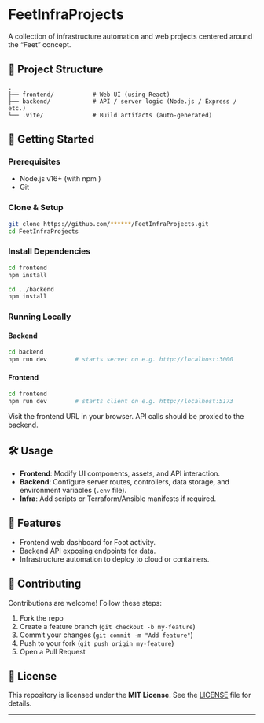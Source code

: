 
# FeetInfraProjects 

A collection of infrastructure automation and web projects centered around the “Feet” concept.

## 📂 Project Structure

```
.
├── frontend/           # Web UI (using React)
├── backend/            # API / server logic (Node.js / Express / etc.)
└── .vite/              # Build artifacts (auto-generated)
```

## 🚀 Getting Started

### Prerequisites
- Node.js v16+ (with npm )
- Git

### Clone & Setup

```bash
git clone https://github.com/******/FeetInfraProjects.git
cd FeetInfraProjects
```

### Install Dependencies

```bash
cd frontend
npm install       

cd ../backend
npm install        
```

### Running Locally

#### Backend

```bash
cd backend
npm run dev        # starts server on e.g. http://localhost:3000
```

#### Frontend

```bash
cd frontend
npm run dev        # starts client on e.g. http://localhost:5173
```

Visit the frontend URL in your browser. API calls should be proxied to the backend.

## 🛠 Usage

- **Frontend**: Modify UI components, assets, and API interaction.
- **Backend**: Configure server routes, controllers, data storage, and environment variables (`.env` file).
- **Infra**: Add scripts or Terraform/Ansible manifests if required.

## 🎯 Features

- Frontend web dashboard for Foot activity.
- Backend API exposing endpoints for data.
- Infrastructure automation to deploy to cloud or containers.

## 🤝 Contributing

Contributions are welcome! Follow these steps:

1. Fork the repo  
2. Create a feature branch (`git checkout -b my-feature`)  
3. Commit your changes (`git commit -m "Add feature"`)  
4. Push to your fork (`git push origin my-feature`)  
5. Open a Pull Request

## 📄 License

This repository is licensed under the **MIT License**. See the [LICENSE](./LICENSE) file for details.

---
